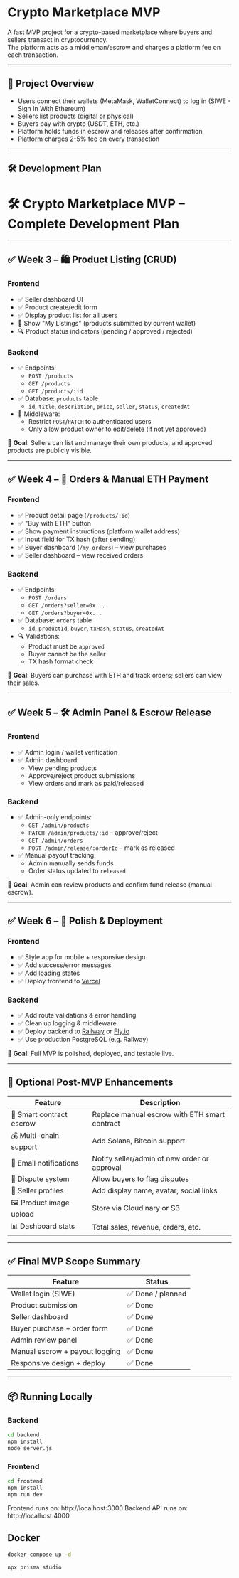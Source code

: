 # Crypto Marketplace MVP

A fast MVP project for a crypto-based marketplace where buyers and sellers transact in cryptocurrency.  
The platform acts as a middleman/escrow and charges a platform fee on each transaction.

---

## 🚀 Project Overview

- Users connect their wallets (MetaMask, WalletConnect) to log in (SIWE - Sign In With Ethereum)
- Sellers list products (digital or physical)
- Buyers pay with crypto (USDT, ETH, etc.)
- Platform holds funds in escrow and releases after confirmation
- Platform charges 2-5% fee on every transaction

---

## 🛠 Development Plan

# 🛠 Crypto Marketplace MVP – Complete Development Plan

---

## ✅ Week 3 – 🛍 Product Listing (CRUD)

### Frontend
- ✅ Seller dashboard UI
- ✅ Product create/edit form
- ✅ Display product list for all users
- 🔄 Show "My Listings" (products submitted by current wallet)
- 🔍 Product status indicators (pending / approved / rejected)

### Backend
- ✅ Endpoints:
  - `POST /products`
  - `GET /products`
  - `GET /products/:id`
- ✅ Database: `products` table
  - `id`, `title`, `description`, `price`, `seller`, `status`, `createdAt`
- 🔐 Middleware:
  - Restrict `POST`/`PATCH` to authenticated users
  - Only allow product owner to edit/delete (if not yet approved)

📝 **Goal**: Sellers can list and manage their own products, and approved products are publicly visible.

---

## ✅ Week 4 – 💸 Orders & Manual ETH Payment

### Frontend
- ✅ Product detail page (`/products/:id`)
- ✅ "Buy with ETH" button
- ✅ Show payment instructions (platform wallet address)
- ✅ Input field for TX hash (after sending)
- ✅ Buyer dashboard (`/my-orders`) – view purchases
- ✅ Seller dashboard – view received orders

### Backend
- ✅ Endpoints:
  - `POST /orders`
  - `GET /orders?seller=0x...`
  - `GET /orders?buyer=0x...`
- ✅ Database: `orders` table
  - `id`, `productId`, `buyer`, `txHash`, `status`, `createdAt`
- 🔍 Validations:
  - Product must be `approved`
  - Buyer cannot be the seller
  - TX hash format check

📝 **Goal**: Buyers can purchase with ETH and track orders; sellers can view their sales.

---

## ✅ Week 5 – 🛠 Admin Panel & Escrow Release

### Frontend
- ✅ Admin login / wallet verification
- ✅ Admin dashboard:
  - View pending products
  - Approve/reject product submissions
  - View orders and mark as paid/released

### Backend
- ✅ Admin-only endpoints:
  - `GET /admin/products`
  - `PATCH /admin/products/:id` – approve/reject
  - `GET /admin/orders`
  - `POST /admin/release/:orderId` – mark as released
- ✅ Manual payout tracking:
  - Admin manually sends funds
  - Order status updated to `released`

📝 **Goal**: Admin can review products and confirm fund release (manual escrow).

---

## ✅ Week 6 – 🚀 Polish & Deployment

### Frontend
- ✅ Style app for mobile + responsive design
- ✅ Add success/error messages
- ✅ Add loading states
- ✅ Deploy frontend to [Vercel](https://vercel.com)

### Backend
- ✅ Add route validations & error handling
- ✅ Clean up logging & middleware
- ✅ Deploy backend to [Railway](https://railway.app) or [Fly.io](https://fly.io)
- ✅ Use production PostgreSQL (e.g. Railway)

📝 **Goal**: Full MVP is polished, deployed, and testable live.

---

## 📌 Optional Post-MVP Enhancements

| Feature              | Description |
|----------------------|-------------|
| 🔐 Smart contract escrow | Replace manual escrow with ETH smart contract |
| 💰 Multi-chain support  | Add Solana, Bitcoin support |
| 📨 Email notifications  | Notify seller/admin of new order or approval |
| 🧾 Dispute system        | Allow buyers to flag disputes |
| 🧑 Seller profiles       | Add display name, avatar, social links |
| 🖼 Product image upload  | Store via Cloudinary or S3 |
| 📊 Dashboard stats       | Total sales, revenue, orders, etc. |

---

## ✅ Final MVP Scope Summary

| Feature | Status |
|--------|--------|
| Wallet login (SIWE) | ✅ Done / planned |
| Product submission | ✅ Done |
| Seller dashboard | ✅ Done |
| Buyer purchase + order form | ✅ Done |
| Admin review panel | ✅ Done |
| Manual escrow + payout logging | ✅ Done |
| Responsive design + deploy | ✅ Done |

---

## 📦 Running Locally

### Backend
```bash
cd backend
npm install
node server.js
```

### Frontend
```bash
cd frontend
npm install
npm run dev
```

Frontend runs on: http://localhost:3000
Backend API runs on: http://localhost:4000

## Docker

```bash
docker-compose up -d
```

```bash
npx prisma studio
```